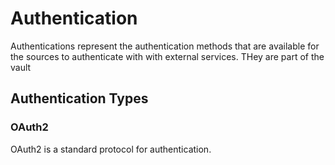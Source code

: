 # Authentication

Authentications represent the authentication methods that are available for the sources to authenticate with with external services. THey are part of the vault

## Authentication Types

### OAuth2

OAuth2 is a standard protocol for authentication.
